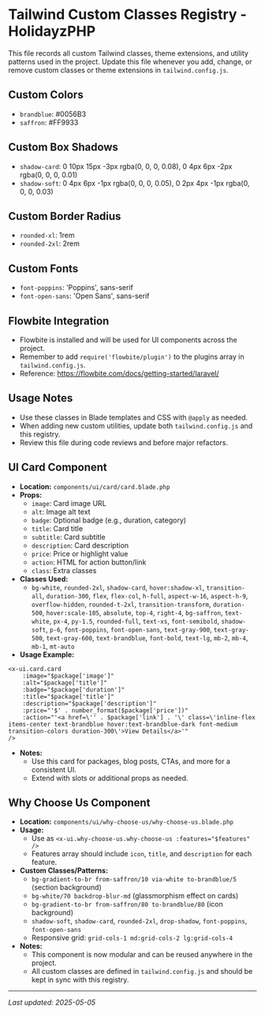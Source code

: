 # Tailwind Custom Classes Registry - HolidayzPHP

This file records all custom Tailwind classes, theme extensions, and utility patterns used in the project. Update this file whenever you add, change, or remove custom classes or theme extensions in `tailwind.config.js`.

## Custom Colors
- `brandblue`: #0056B3
- `saffron`: #FF9933

## Custom Box Shadows
- `shadow-card`: 0 10px 15px -3px rgba(0, 0, 0, 0.08), 0 4px 6px -2px rgba(0, 0, 0, 0.01)
- `shadow-soft`: 0 4px 6px -1px rgba(0, 0, 0, 0.05), 0 2px 4px -1px rgba(0, 0, 0, 0.03)

## Custom Border Radius
- `rounded-xl`: 1rem
- `rounded-2xl`: 2rem

## Custom Fonts
- `font-poppins`: 'Poppins', sans-serif
- `font-open-sans`: 'Open Sans', sans-serif

## Flowbite Integration
- Flowbite is installed and will be used for UI components across the project.
- Remember to add `require('flowbite/plugin')` to the plugins array in `tailwind.config.js`.
- Reference: https://flowbite.com/docs/getting-started/laravel/

## Usage Notes
- Use these classes in Blade templates and CSS with `@apply` as needed.
- When adding new custom utilities, update both `tailwind.config.js` and this registry.
- Review this file during code reviews and before major refactors.

## UI Card Component
- **Location:** `components/ui/card/card.blade.php`
- **Props:**
  - `image`: Card image URL
  - `alt`: Image alt text
  - `badge`: Optional badge (e.g., duration, category)
  - `title`: Card title
  - `subtitle`: Card subtitle
  - `description`: Card description
  - `price`: Price or highlight value
  - `action`: HTML for action button/link
  - `class`: Extra classes
- **Classes Used:**
  - `bg-white`, `rounded-2xl`, `shadow-card`, `hover:shadow-xl`, `transition-all`, `duration-300`, `flex`, `flex-col`, `h-full`, `aspect-w-16`, `aspect-h-9`, `overflow-hidden`, `rounded-t-2xl`, `transition-transform`, `duration-500`, `hover:scale-105`, `absolute`, `top-4`, `right-4`, `bg-saffron`, `text-white`, `px-4`, `py-1.5`, `rounded-full`, `text-xs`, `font-semibold`, `shadow-soft`, `p-6`, `font-poppins`, `font-open-sans`, `text-gray-900`, `text-gray-500`, `text-gray-600`, `text-brandblue`, `font-bold`, `text-lg`, `mb-2`, `mb-4`, `mb-1`, `mt-auto`
- **Usage Example:**

```blade
<x-ui.card.card
    :image="$package['image']"
    :alt="$package['title']"
    :badge="$package['duration']"
    :title="$package['title']"
    :description="$package['description']"
    :price="'$' . number_format($package['price'])"
    :action="'<a href=\'' . $package['link'] . '\' class=\'inline-flex items-center text-brandblue hover:text-brandblue-dark font-medium transition-colors duration-300\'>View Details</a>'"
/>
```

- **Notes:**
  - Use this card for packages, blog posts, CTAs, and more for a consistent UI.
  - Extend with slots or additional props as needed.

## Why Choose Us Component
- **Location:** `components/ui/why-choose-us/why-choose-us.blade.php`
- **Usage:**
  - Use as `<x-ui.why-choose-us.why-choose-us :features="$features" />`
  - Features array should include `icon`, `title`, and `description` for each feature.
- **Custom Classes/Patterns:**
  - `bg-gradient-to-br from-saffron/10 via-white to-brandblue/5` (section background)
  - `bg-white/70 backdrop-blur-md` (glassmorphism effect on cards)
  - `bg-gradient-to-br from-saffron/80 to-brandblue/80` (icon background)
  - `shadow-soft`, `shadow-card`, `rounded-2xl`, `drop-shadow`, `font-poppins`, `font-open-sans`
  - Responsive grid: `grid-cols-1 md:grid-cols-2 lg:grid-cols-4`
- **Notes:**
  - This component is now modular and can be reused anywhere in the project.
  - All custom classes are defined in `tailwind.config.js` and should be kept in sync with this registry.

---

_Last updated: 2025-05-05_ 